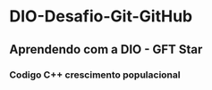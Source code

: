 # DIO-Desafio-Git-GitHub
## Aprendendo com a DIO - GFT Star

### Codigo C++ crescimento populacional

